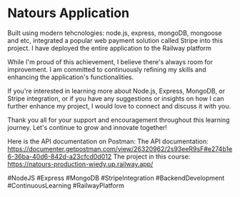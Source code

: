 # Natours Application

Built using modern tehcnologies: node.js, express, mongoDB, mongoose and etc, integrated a popular web payment solution called Stripe into this project.
I have deployed the entire application to the Railway platform

While I'm proud of this achievement, I believe there's always room for improvement. I am committed to continuously refining my skills and enhancing the application's functionalities.

If you're interested in learning more about Node.js, Express, MongoDB, or Stripe integration, or if you have any suggestions or insights on how I can further enhance my project, I would love to connect and discuss it with you.

Thank you all for your support and encouragement throughout this learning journey. Let's continue to grow and innovate together!

Here is the API documentation on Postman:
The API documentation: https://documenter.getpostman.com/view/26320962/2s93eeR9sF#e274b1e6-36ba-40d6-842d-a23cfcd0d012
The project in this course: https://natours-production-wiedy.up.railway.app/

#NodeJS #Express #MongoDB #StripeIntegration #BackendDevelopment #ContinuousLearning #RailwayPlatform
